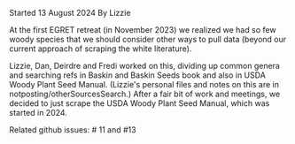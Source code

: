 Started 13 August 2024
By Lizzie

At the first EGRET retreat (in November 2023) we realized we had so few woody species that we should consider other ways to pull data (beyond our current approach of scraping the white literature).

Lizzie, Dan, Deirdre and Fredi worked on this, dividing up common genera and searching refs in Baskin and Baskin Seeds book and also in USDA Woody Plant Seed Manual. (Lizzie's personal files and notes on this are in notposting/otherSourcesSearch.) After a fair bit of work and meetings, we decided to just scrape the USDA Woody Plant Seed Manual, which was started in 2024. 

Related github issues:
\# 11 and \#13